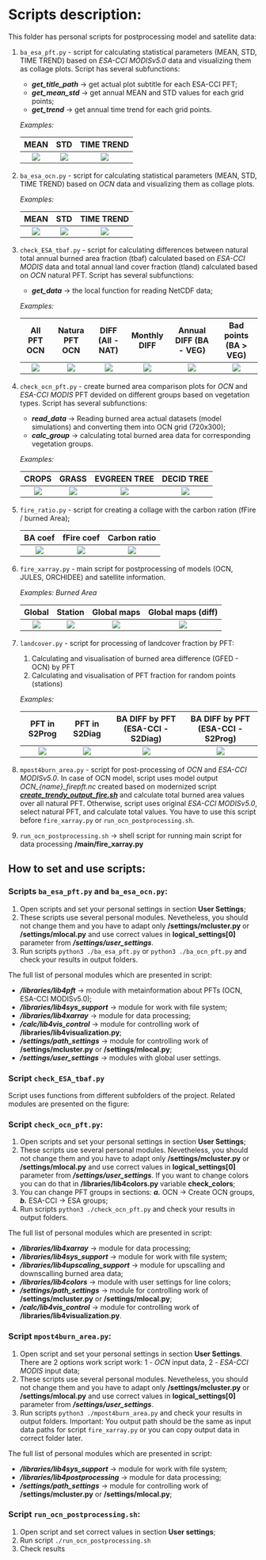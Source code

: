 # Scripts description:

This folder has personal scripts for postprocessing model and satellite data:

1. `ba_esa_pft.py` - script for calculating statistical parameters (MEAN, STD, TIME TREND) based on *ESA-CCI MODISv5.0* data and visualizing them as collage plots. Script has several subfunctions:
    - ***get_title_path*** -> get actual plot subtitle for each ESA-CCI PFT;
    - ***get_mean_std*** -> get annual MEAN and STD values for each grid points;
    - ***get_trend*** -> get annual time trend for each grid points.

    *Examples:*

    |    MEAN      |      STD      |  TIME TREND |
    |:------------:|:-------------:|:-----------:|
    | ![][fig1a]   | ![][fig1b]    | ![][fig1c]  |

    [fig1a]: https://github.com/EvgenyChur/RECCAP2a_postprocessing/blob/main/RESULTS/MAIN/ESA_PFT/Global_MEAN4BA_vis.png
    [fig1b]: https://github.com/EvgenyChur/RECCAP2a_postprocessing/blob/main/RESULTS/MAIN/ESA_PFT/Global_STD4BA_vis.png
    [fig1c]: https://github.com/EvgenyChur/RECCAP2a_postprocessing/blob/main/RESULTS/MAIN/ESA_PFT/Global_TREND4BA_vis.png

2. `ba_esa_ocn.py` - script for calculating statistical parameters (MEAN, STD, TIME TREND) based on *OCN* data and visualizing them as collage plots.

    *Examples:*

    |    MEAN      |     STD       |  TIME TREND |
    |:------------:|:-------------:|:-----------:|
    | ![][fig2a]   | ![][fig2b]    | ![][fig2c]  |

    [fig2a]: https://github.com/EvgenyChur/RECCAP2a_postprocessing/blob/main/RESULTS/MAIN/OCN_PFT/Global_MEAN4BA_vis.png
    [fig2b]: https://github.com/EvgenyChur/RECCAP2a_postprocessing/blob/main/RESULTS/MAIN/OCN_PFT/Global_STD4BA_vis.png
    [fig2c]: https://github.com/EvgenyChur/RECCAP2a_postprocessing/blob/main/RESULTS/MAIN/OCN_PFT/Global_TREND4BA_vis.png

3. `check_ESA_tbaf.py` - script for calculating differences between natural total annual burned area fraction (tbaf) calculated based on *ESA-CCI MODIS* data and total annual land cover fraction (tland) calculated based on *OCN* natural PFT. Script has several subfunctions:
    - ***get_data*** -> the local function for reading NetCDF data;

    *Examples:*

    | All PFT OCN  | Natura PFT OCN |  DIFF (All - NAT) | Monthly DIFF | Annual DIFF (BA - VEG)  | Bad points (BA > VEG) |
    |:------------:|:--------------:|:-----------------:|:------------:|:-----------------------:|:---------------------:|
    | ![][fig3a]   | ![][fig3b]     | ![][fig3c]        | ![][fig3d]   | ![][fig3e]              | ![][fig3f]            |

    [fig3a]: https://github.com/EvgenyChur/RECCAP2a_postprocessing/blob/main/RESULTS/MAIN/DIFF_TBAF/lfrac_all_PFT.png
    [fig3b]: https://github.com/EvgenyChur/RECCAP2a_postprocessing/blob/main/RESULTS/MAIN/DIFF_TBAF/lfrac_nat_PFT.png
    [fig3c]: https://github.com/EvgenyChur/RECCAP2a_postprocessing/blob/main/RESULTS/MAIN/DIFF_TBAF/lfrac_diff.png
    [fig3d]: https://github.com/EvgenyChur/RECCAP2a_postprocessing/blob/main/RESULTS/MAIN/DIFF_TBAF/monthly_fdiff_2011.png
    [fig3e]: https://github.com/EvgenyChur/RECCAP2a_postprocessing/blob/main/RESULTS/MAIN/DIFF_TBAF/annual_fdiff_2011.png
    [fig3f]: https://github.com/EvgenyChur/RECCAP2a_postprocessing/blob/main/RESULTS/MAIN/DIFF_TBAF/bad_points.png

4. `check_ocn_pft.py` - create burned area comparison plots for *OCN* and *ESA-CCI MODIS* PFT devided on different groups based on vegetation types. Script has several subfunctions:
    - ***read_data*** -> Reading burned area actual datasets (model simulations) and converting them into OCN grid (720x300);
    - ***calc_group*** -> calculating total burned area data for corresponding vegetation groups.

    *Examples:*

    | CROPS        | GRASS          |   EVGREEN TREE    | DECID TREE   |
    |:------------:|:--------------:|:-----------------:|:------------:|
    | ![][fig4a]   | ![][fig4b]     | ![][fig4c]        | ![][fig4d]   |

    [fig4a]: https://github.com/EvgenyChur/RECCAP2a_postprocessing/blob/main/RESULTS/MAIN/PFT_COMP/PFT_crops.png
    [fig4b]: https://github.com/EvgenyChur/RECCAP2a_postprocessing/blob/main/RESULTS/MAIN/PFT_COMP/PFT_grass.png
    [fig4c]: https://github.com/EvgenyChur/RECCAP2a_postprocessing/blob/main/RESULTS/MAIN/PFT_COMP/PFT_evgreen.png
    [fig4d]: https://github.com/EvgenyChur/RECCAP2a_postprocessing/blob/main/RESULTS/MAIN/PFT_COMP/PFT_decid.png

5. `fire_ratio.py` - script for creating a collage with the carbon ration (fFire / burned Area);

    | BA coef    | fFire coef | Carbon ratio  |
    |:----------:|:----------:|:-------------:|
    | ![][fig5a] | ![][fig5b] | ![][fig5c]    |

    [fig5a]: https://github.com/EvgenyChur/RECCAP2a_postprocessing/blob/main/RESULTS/MAIN/FIRE_RATIO/ba_coef_Europe.png
    [fig5b]: https://github.com/EvgenyChur/RECCAP2a_postprocessing/blob/main/RESULTS/MAIN/FIRE_RATIO/ffire_coef_Europe.png
    [fig5c]: https://github.com/EvgenyChur/RECCAP2a_postprocessing/blob/main/RESULTS/MAIN/FIRE_RATIO/carbon_ration_Europe.png

6. `fire_xarray.py` - main script for postprocessing of models (OCN, JULES, ORCHIDEE) and satellite information.

    *Examples: Burned Area*

    | Global        | Station        | Global maps  | Global maps (diff)   |
    |:-------------:|:--------------:|:------------:|:--------------------:|
    | ![][fig6a]    | ![][fig6b]     | ![][fig6c]   | ![][fig6d]           |

    [fig6a]: https://github.com/EvgenyChur/RECCAP2a_postprocessing/blob/main/RESULTS/MAIN/FIRE_XARRAY/BA_Global.png
    [fig6b]: https://github.com/EvgenyChur/RECCAP2a_postprocessing/blob/main/RESULTS/MAIN/FIRE_XARRAY/boxplot_burned_area_station_KAZ.png
    [fig6c]: https://github.com/EvgenyChur/RECCAP2a_postprocessing/blob/main/RESULTS/MAIN/FIRE_XARRAY/Collage_BA_Global.png
    [fig6d]: https://github.com/EvgenyChur/RECCAP2a_postprocessing/blob/main/RESULTS/MAIN/FIRE_XARRAY/Diff_BA_BA_MODIS_OCN_S2Diag_v3_Global.png

7. `landcover.py` - script for processing of landcover fraction by PFT:
    1. Calculating and visualisation of burned area difference (GFED - OCN) by PFT
    2. Calculating and visualisation of PFT fraction for random points (stations)

    *Examples:*

    | PFT in S2Prog | PFT in S2Diag  | BA DIFF by PFT (ESA-CCI - S2Diag) | BA DIFF by PFT (ESA-CCI - S2Prog)   |
    |:-------------:|:--------------:|:---------------------------------:|:-----------------------------------:|
    | ![][fig7a]    | ![][fig7b]     | ![][fig7c]                        | ![][fig7d]                          |

    [fig7a]: https://github.com/EvgenyChur/RECCAP2a_postprocessing/blob/main/RESULTS/MAIN/DIFF_BA_by_PFT/PFT_in_OCN_S2Prog.png
    [fig7b]: https://github.com/EvgenyChur/RECCAP2a_postprocessing/blob/main/RESULTS/MAIN/DIFF_BA_by_PFT/PFT_in_OCN_S2Prog.png
    [fig7c]: https://github.com/EvgenyChur/RECCAP2a_postprocessing/blob/main/RESULTS/MAIN/DIFF_BA_by_PFT/BA_DIFF_OCN_S2Prog_BA_MODIS.png
    [fig7d]: https://github.com/EvgenyChur/RECCAP2a_postprocessing/blob/main/RESULTS/MAIN/DIFF_BA_by_PFT/BA_DIFF_OCN_S2Diag_BA_MODIS.png

8. `mpost4burn_area.py` - script for post-processing of *OCN* and *ESA-CCI MODISv5.0*. In case of OCN model, script uses model output *OCN_{name}_firepft.nc* created based on modernized script ***[create_trendy_output_fire.sh][1]*** and calculate total burned area values over all natural PFT. Otherwise, script uses original *ESA-CCI MODISv5.0*, select natural PFT, and calculate total values. You have to use this script before `fire_xarray.py` or `run_ocn_postprocessing.sh`.

9. `run_ocn_postprocessing.sh` -> shell script for running main script for data processing **/main/fire_xarray.py**


## How to set and use scripts:
### Scripts `ba_esa_pft.py` and `ba_esa_ocn.py`:
1. Open scripts and set your personal settings in section **User Settings**;
2. These scripts use several personal modules. Nevetheless, you should not change them and you have to adapt only **/settings/mcluster.py** or **/settings/mlocal.py** and use correct values in **logical_settings[0]** parameter from ***/settings/user_settings***.
3. Run scripts `python3 ./ba_esa_pft.py` or `python3 ./ba_ocn_pft.py` and check your results in output folders.

The full list of personal modules which are presented in script:
- ***/libraries/lib4pft*** -> module with metainformation about PFTs (OCN, ESA-CCI MODISv5.0);
- ***/libraries/lib4sys_support*** -> module for work with file system;
- ***/libraries/lib4xarray*** -> module for data processing;
- ***/calc/lib4vis_control*** -> module for controlling work of **/libraries/lib4visualization.py**;
- ***/settings/path_settings*** -> module for controlling work of **/settings/mcluster.py** or **/settings/mlocal.py**;
- ***/settings/user_settings*** -> modules with global user settings.

### Script `check_ESA_tbaf.py`

Script uses functions from different subfolders of the project. Related modules are presented on the figure:


### Script `check_ocn_pft.py`:
1. Open scripts and set your personal settings in section **User Settings**;
2. These scripts use several personal modules. Nevetheless, you should not change them and you have to adapt only **/settings/mcluster.py** or **/settings/mlocal.py** and use correct values in **logical_settings[0]** parameter from ***/settings/user_settings***. If you want to change colors you can do that in **/libraries/lib4colors.py** variable **check_colors**;
3. You can change PFT groups in sections: ***a.*** OCN -> Create OCN groups, ***b.*** ESA-CCI -> ESA groups;
4. Run scripts `python3 ./check_ocn_pft.py` and check your results in output folders.

The full list of personal modules which are presented in script:
- ***/libraries/lib4xarray*** -> module for data processing;
- ***/libraries/lib4sys_support*** -> module for work with file system;
- ***/libraries/lib4upscaling_support*** -> module for upscalling and downscalling burned area data;
- ***/libraries/lib4colors*** -> module with user settings for line colors;
- ***/settings/path_settings*** -> module for controlling work of **/settings/mcluster.py** or **/settings/mlocal.py**;
- ***/calc/lib4vis_control*** -> module for controlling work of **/libraries/lib4visualization.py**.

### Script `mpost4burn_area.py`:
1. Open script and set your personal settings in section **User Settings**. There are 2 options work script work: 1 - *OCN* input data, 2 - *ESA-CCI MODIS* input data;
2. These scripts use several personal modules. Nevetheless, you should not change them and you have to adapt only **/settings/mcluster.py** or **/settings/mlocal.py** and use correct values in **logical_settings[0]** parameter from ***/settings/user_settings***.
3. Run scripts `python3 ./mpost4burn_area.py` and check your results in output folders.
Important: You output path should be the same as input data paths for script `fire_xarray.py` or you can copy output data in correct folder later.

The full list of personal modules which are presented in script:
- ***/libraries/lib4sys_support*** -> module for work with file system;
- ***/libraries/lib4postprocessing*** -> module for data processing;
- ***/settings/path_settings*** -> module for controlling work of **/settings/mcluster.py** or **/settings/mlocal.py**;

### Script `run_ocn_postprocessing.sh`:
1. Open script and set correct values in section **User settings**;
2. Run script `./run_ocn_postprocessing.sh`
3. Check results







[1]: https://git.bgc-jena.mpg.de/szaehle/ocn-v2/-/blob/reccap2a_ocn_updates_v202302/OCN_running_scripts/create_trendy_output_fire.sh